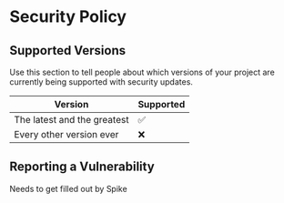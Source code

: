 # Security Policy

## Supported Versions

Use this section to tell people about which versions of your project are
currently being supported with security updates.

| Version                     | Supported          |
| --------------------------- | ------------------ |
| The latest and the greatest | :white_check_mark: |
| Every other version ever    | :x:                |

## Reporting a Vulnerability
Needs to get filled out by Spike
